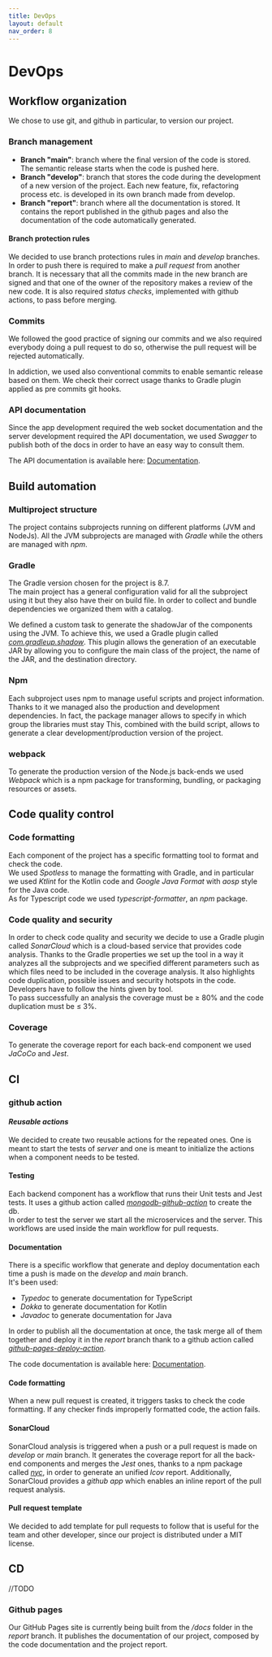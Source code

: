 ```yaml
---
title: DevOps
layout: default
nav_order: 8
---
```

# DevOps

## Workflow organization
We chose to use git, and github in particular, to version our project.  
### Branch management
* **Branch "main"**: branch where the final version of the code is stored. The semantic release starts when the code is pushed here.
* **Branch "develop"**: branch that stores the code during the development of a new version of the project. Each new feature, fix, refactoring process etc. is developed in its own branch made from develop.
* **Branch "report"**: branch where all the documentation is stored. It contains the report published in the github pages and also the documentation of the code automatically generated.

#### Branch protection rules
We decided to use branch protections rules in *main* and *develop* branches.  
In order to push there is required to make a *pull request* from another branch. It is necessary that all the commits made in the new branch are signed and that one of the owner of the repository makes a review of the new code. It is also required *status checks*, implemented with github actions, to pass before merging.

### Commits
We followed the good practice of signing our commits and we also required everybody doing a pull request to do so, otherwise the pull request will be rejected automatically.  

In addiction, we used also conventional commits to enable semantic release based on them. We check their correct usage thanks to Gradle plugin applied as pre commits git hooks.

### API documentation
Since the app development required the web socket documentation and the server development required the API documentation, we used *Swagger* to publish both of the docs in order to have an easy way to consult them.

The API documentation is available here: [Documentation](./documentation.md).

## Build automation
### Multiproject structure
The project contains subprojects running on different platforms (JVM and NodeJs). All the JVM subprojects are managed with *Gradle* while the others are managed with *npm*.

### Gradle
The Gradle version chosen for the project is 8.7.  
The main project has a general configuration valid for all the subproject using it but they also have their on build file.
In order to collect and bundle dependencies we organized them with a catalog.

We defined a custom task to generate the shadowJar of the components using the JVM. To achieve this, we used a Gradle plugin called *[com.gradleup.shadow](https://plugins.gradle.org/plugin/com.gradleup.shadow)*. This plugin allows the generation of an executable JAR by allowing you to configure the main class of the project, the name of the JAR, and the destination directory.

### Npm
Each subproject uses npm to manage useful scripts and project information. 
Thanks to it we managed also the production and development dependencies. In fact, the package manager allows to specify in which group the libraries must stay
This, combined with the build script, allows to generate a clear development/production version of the project. 

### webpack
To generate the production version of the Node.js back-ends we used *Webpack* which is a npm package for transforming, bundling, or packaging resources or assets.

## Code quality control
### Code formatting
Each component of the project has a specific formatting tool to format and check the code.  
We used *Spotless* to manage the formatting with Gradle, and in particular we used *Ktlint* for the Kotlin code and *Google Java Format* with *aosp* style for the Java code.  
As for Typescript code we used *typescript-formatter*, an *npm* package.

### Code quality and security
In order to check code quality and security we decide to use a Gradle plugin called *SonarCloud* which is a cloud-based service that provides code analysis. Thanks to the Gradle properties we set up the tool in a way it analyzes all the subprojects and we specified different parameters such as which files need to be included in the coverage analysis.
It also highlights code duplication, possible issues and security hotspots in the code. Developers have to follow the hints given by tool.  
To pass successfully an analysis the coverage must be &ge; 80% and the code duplication must be &le; 3%.

### Coverage
To generate the coverage report for each back-end component we used *JaCoCo* and *Jest*.

## CI

### github action

#### ***Reusable actions***
We decided to create two reusable actions for the repeated ones. One is meant to start the tests of *server* and one is meant to initialize the actions when a component needs to be tested.

#### Testing
Each backend component has a workflow that runs their Unit tests and Jest tests. It uses a github action called *[mongodb-github-action](https://github.com/supercharge/mongodb-github-action)* to create the db.    
In order to test the server we start all the microservices and the server.
This workflows are used inside the main workflow for pull requests.

#### Documentation
There is a specific workflow that generate and deploy documentation each time a push is made on the *develop* and *main* branch.  
It's been used:
* *Typedoc* to generate documentation for TypeScript
* *Dokka* to generate documentation for Kotlin
* *Javadoc* to generate documentation for Java  

In order to publish all the documentation at once, the task merge all of them together and deploy it in the *report* branch thank to a github action called *[github-pages-deploy-action](https://github.com/JamesIves/github-pages-deploy-action)*.

The code documentation is available here: [Documentation](./documentation.md).

#### Code formatting
When a new pull request is created, it triggers tasks to check the code formatting. If any checker finds improperly formatted code, the action fails.

#### SonarCloud
SonarCloud analysis is triggered when a push or a pull request is made on *develop* or *main* branch. It generates the coverage report for all the back-end components and merges the *Jest* ones, thanks to a npm package called *[nyc](https://www.npmjs.com/package/nyc)*, in order to generate an unified *lcov* report.
Additionally, SonarCloud provides a *github app* which enables an inline report of the pull request analysis.

#### Pull request template
We decided to add template for pull requests to follow that is useful for the team and other developer, since our project is distributed under a MIT license.

## CD
//TODO 

### Github pages
Our GitHub Pages site is currently being built from the */docs* folder in the *report* branch. It publishes the documentation of our project, composed by the code documentation and the project report.
